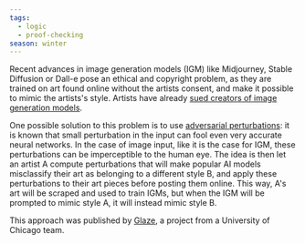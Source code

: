 ```yaml
---
tags:
  - logic
  - proof-checking
season: winter
---
```

Recent advances in image generation models (IGM) like Midjourney, Stable Diffusion or Dall-e pose an ethical and copyright problem, as they are trained on art found online without the artists consent, and make it possible to mimic the artists's style. Artists have already [sued creators of image generation models](https://www.polygon.com/23558946/ai-art-lawsuit-stability-stable-diffusion-deviantart-midjourney).

One possible solution to this problem is to use [adversarial perturbations](https://arxiv.org/abs/1412.6572): it is known that small perturbation in the input can fool even very accurate neural networks. In the case of image input, like it is the case for IGM, these perturbations can be imperceptible to the human eye.
The idea is then let an artist A compute perturbations that will make popular AI models misclassify their art as belonging to a different style B, and apply these perturbations to their art pieces before posting them online. This way, A's art will be scraped and used to train IGMs, but when the IGM will be prompted to mimic style A, it will instead mimic style B.

This approach was published by [Glaze](https://arxiv.org/pdf/2302.04222.pdf), a project from a University of Chicago team.